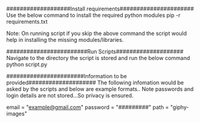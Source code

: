 ###################Install requirements######################
Use the below command to install the required python modules
pip -r requirements.txt

Note: On running script if you skip the above command the script would help in installing the missing modules/libraries.

########################Run Scripts####################
Navigate to the directory the script is stored and run the below command
python script.py

#######################Information to be provided####################
The following infomation would be asked by the scripts and below are example formats.. Note passwords and login details are not stored...So privacy is ensured.


email = "example@gmail.com"
password = "#########"
path = "giphy-images"


